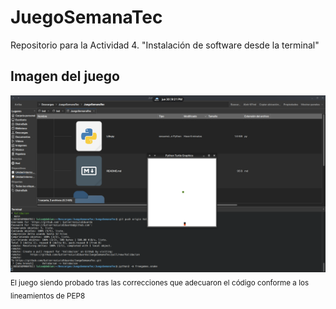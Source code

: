 # JuegoSemanaTec
Repositorio para la Actividad 4. "Instalación de software desde la terminal"

## Imagen del juego
![El juego siendo probado tras las correcciones que adecuaron el código conforme a los lineamientos de PEP8](JUEGO.png)
<sub> El juego siendo probado tras las correcciones que adecuaron el código conforme a los lineamientos de PEP8 </sub>
